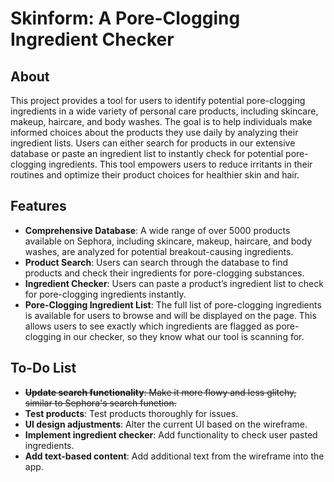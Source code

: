 # Skinform: A Pore-Clogging Ingredient Checker

## About

This project provides a tool for users to identify potential pore-clogging ingredients in a wide variety of personal care products, including skincare, makeup, haircare, and body washes. The goal is to help individuals make informed choices about the products they use daily by analyzing their ingredient lists. Users can either search for products in our extensive database or paste an ingredient list to instantly check for potential pore-clogging ingredients. This tool empowers users to reduce irritants in their routines and optimize their product choices for healthier skin and hair.

## Features

- **Comprehensive Database**: A wide range of over 5000 products available on Sephora, including skincare, makeup, haircare, and body washes, are analyzed for potential breakout-causing ingredients.
- **Product Search**: Users can search through the database to find products and check their ingredients for pore-clogging substances.
- **Ingredient Checker**: Users can paste a product’s ingredient list to check for pore-clogging ingredients instantly.
- **Pore-Clogging Ingredient List**: The full list of pore-clogging ingredients is available for users to browse and will be displayed on the page. This allows users to see exactly which ingredients are flagged as pore-clogging in our checker, so they know what our tool is scanning for.

## To-Do List

- ~~**Update search functionality**: Make it more flowy and less glitchy, similar to Sephora's search function.~~
- **Test products**: Test products thoroughly for issues.
- **UI design adjustments**: Alter the current UI based on the wireframe.
- **Implement ingredient checker**: Add functionality to check user pasted ingredients.
- **Add text-based content**: Add additional text from the wireframe into the app.


